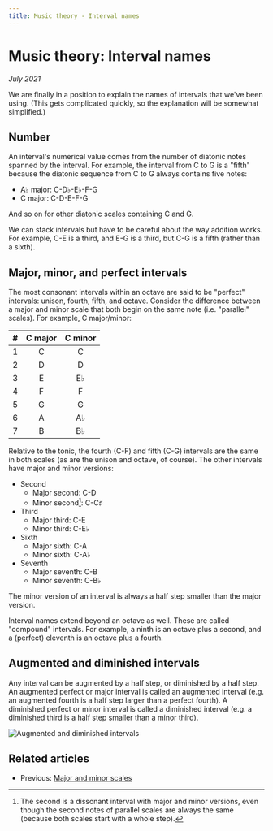 ```yaml
---
title: Music theory - Interval names
---
```

<script src="Sound.js"></script>

# Music theory: Interval names

*July 2021*

We are finally in a position to explain the names of intervals that we've been using. (This gets complicated quickly, so the explanation will be somewhat simplified.)

## Number

An interval's numerical value comes from the number of diatonic notes spanned by the interval. For example, the interval from C to G is a "fifth" because the diatonic sequence from C to G always contains five notes:

* A&flat; major: C-D&flat;-E&flat;-F-G
* C major: C-D-E-F-G

And so on for other diatonic scales containing C and G.

We can stack intervals but have to be careful about the way addition works. For example, C-E is a third, and E-G is a third, but C-G is a fifth (rather than a sixth).

## Major, minor, and perfect intervals

The most consonant intervals within an octave are said to be "perfect" intervals: unison, fourth, fifth, and octave. Consider the difference between a major and minor scale that both begin on the same note (i.e. "parallel" scales). For example, C major/minor:

| # | C major | C minor |
| - | :-----: | :-----: |
| 1 | C       | C       |
| 2 | D       | D       |
| 3 | E       | E&flat; |
| 4 | F       | F       |
| 5 | G       | G       |
| 6 | A       | A&flat; |
| 7 | B       | B&flat; |

Relative to the tonic, the fourth (C-F) and fifth (C-G) intervals are the same in both scales (as are the unison and octave, of course). The other intervals have major and minor versions:

* Second
  * Major second: C-D
  * Minor second[^1]: C-C&sharp;
* Third
  * Major third: C-E
  * Minor third: C-E&flat;
* Sixth
  * Major sixth: C-A
  * Minor sixth: C-A&flat;
* Seventh
  * Major seventh: C-B
  * Minor seventh: C-B&flat;

The minor version of an interval is always a half step smaller than the major version.

Interval names extend beyond an octave as well. These are called "compound" intervals. For example, a ninth is an octave plus a second, and a (perfect) eleventh is an octave plus a fourth.

## Augmented and diminished intervals

Any interval can be augmented by a half step, or diminished by a half step. An augmented perfect or major interval is called an augmented interval (e.g. an augmented fourth is a half step larger than a perfect fourth). A diminished perfect or minor interval is called a diminished interval (e.g. a diminished third is a half step smaller than a minor third).

![Augmented and diminished intervals](https://musictheory.pugetsound.edu/mt21c/images/unit1/interval-quality-continuum.svg)

## Related articles

* Previous: [Major and minor scales](06-MajorMinorScales.html)

[^1]: The second is a dissonant interval with major and minor versions, even though the second notes of parallel scales are always the same (because both scales start with a whole step).